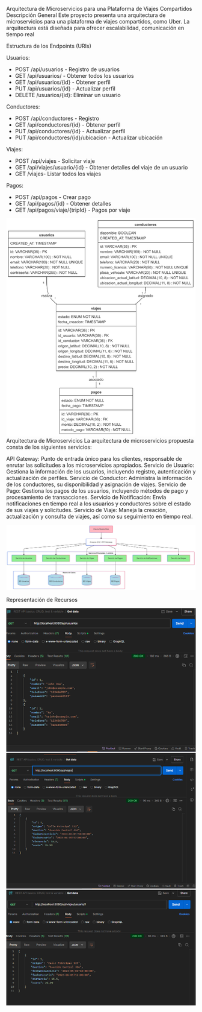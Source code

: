 Arquitectura de Microservicios para una Plataforma de Viajes Compartidos
Descripción General
Este proyecto presenta una arquitectura de microservicios para una plataforma de viajes compartidos, como Uber. La arquitectura está diseñada para ofrecer escalabilidad, comunicación en tiempo real 



Estructura de los Endpoints (URIs)

Usuarios:
- POST /api/usuarios - Registro de usuarios
- GET /api/usuarios/ - Obtener todos los usuarios
- GET /api/usuarios/{id} - Obtener perfil
- PUT /api/usuarios/{id} - Actualizar perfil
- DELETE /usuarios/{id}: Eliminar un usuario

Conductores:
- POST /api/conductores - Registro
- GET /api/conductores/{id} - Obtener perfil
- PUT /api/conductores/{id} - Actualizar perfil
- PUT /api/conductores/{id}/ubicacion - Actualizar ubicación

Viajes:
- POST /api/viajes - Solicitar viaje
- GET /api/viajes/usuario/{id} - Obtener detalles del viaje de un usuario
- GET /viajes- Listar todos los viajes

Pagos:
- POST /api/pagos - Crear pago
- GET /api/pagos/{id} - Obtener detalles
- GET /api/pagos/viaje/{tripId} - Pagos por viaje


<img src="./diagrama.png">
Arquitectura de Microservicios
La arquitectura de microservicios propuesta consta de los siguientes servicios:

API Gateway: Punto de entrada único para los clientes, responsable de enrutar las solicitudes a los microservicios apropiados.
Servicio de Usuario: Gestiona la información de los usuarios, incluyendo registro, autenticación y actualización de perfiles.
Servicio de Conductor: Administra la información de los conductores, su disponibilidad y asignación de viajes.
Servicio de Pago: Gestiona los pagos de los usuarios, incluyendo métodos de pago y procesamiento de transacciones.
Servicio de Notificación: Envía notificaciones en tiempo real a los usuarios y conductores sobre el estado de sus viajes y solicitudes.
Servicio de Viaje: Maneja la creación, actualización y consulta de viajes, así como su seguimiento en tiempo real.

<img src="./ar.png">

Representación de Recursos


<img src="./usuarios.png">
<img src="./viajes.png">
<img src="./visjesdeunusuario.png">
